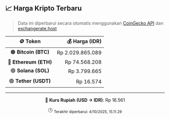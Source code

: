 

<!-- HARGA_KRIPTO -->
## 📈 Harga Kripto Terbaru

> Data ini diperbarui secara otomatis menggunakan [CoinGecko API](https://www.coingecko.com/) dan [exchangerate.host](https://exchangerate.host/)

<div align="center">

| 🪙 Token | 💰 Harga (IDR) |
|:------:|---------------:|
| 🟠 **Bitcoin (BTC)**   | Rp 2.029.865.089 |
| 🔵 **Ethereum (ETH)**  | Rp 74.568.208 |
| 🟣 **Solana (SOL)**    | Rp 3.799.665 |
| 🟢 **Tether (USDT)**   | Rp 16.574 |

---

💱 **Kurs Rupiah (USD → IDR)**: Rp 16.561

🕒 <sub>Terakhir diperbarui: 4/10/2025, 15.11.29</sub>

</div>
<!-- /HARGA_KRIPTO -->